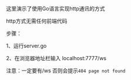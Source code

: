这里演示了使用Go语言实现http通讯的方式

http方式无需任何前端代码

步骤：

1、运行server.go

2、在浏览器地址栏输入 localhost:7777/ws

注意：一定要有/ws 否则会提示`404 page not found`

